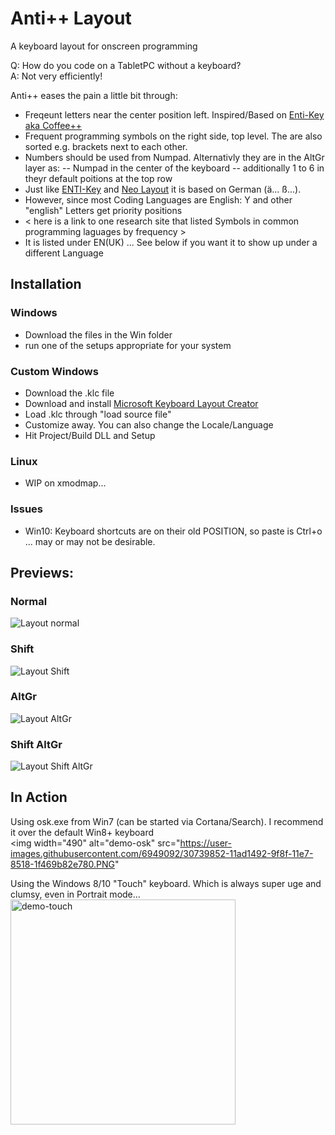 # Anti++ Layout
A keyboard layout for onscreen programming

Q: How do you code on a TabletPC without a keyboard?  
A: Not very efficiently!

Anti++ eases the pain a little bit through:
- Freqeunt letters near the center position left. Inspired/Based on [Enti-Key aka Coffee++](http://coffeeplusplus.z11.de/)
- Frequent programming symbols on the right side, top level. The are also sorted e.g. brackets next to each other.
- Numbers should be used from Numpad. Alternativly they are in the AltGr layer as:
-- Numpad in the center of the keyboard
-- additionally 1 to 6 in theyr default poitions at the top row
- Just like [ENTI-Key](http://coffeeplusplus.z11.de/) and [Neo Layout](https://www.neo-layout.org/) it is based on German (ä... ß...).
- However, since most Coding Languages are English: Y and other "english" Letters get priority positions
- < here is a link to one research site that listed Symbols in common programming laguages by frequency > 
- It is listed under EN(UK) ... See below if you want it to show up under a different Language

## Installation
### Windows
- Download the files in the Win folder
- run one of the setups appropriate for your system
### Custom Windows
- Download the .klc file
- Download and install [Microsoft Keyboard Layout Creator](https://www.microsoft.com/en-us/download/details.aspx?id=22339)
- Load .klc through "load source file"
- Customize away. You can also change the Locale/Language
- Hit Project/Build DLL and Setup
### Linux
- WIP on xmodmap...

### Issues
- Win10: Keyboard shortcuts are on their old POSITION, so paste is Ctrl+o ... may or may not be desirable.

## Previews:
### Normal
![Layout normal](https://user-images.githubusercontent.com/6949092/30738016-0667ae54-9f89-11e7-9659-3083d6419a4f.jpg)
### Shift
![Layout Shift](https://user-images.githubusercontent.com/6949092/30738111-48648692-9f89-11e7-9c8c-b6b76d815963.jpg)
### AltGr
![Layout AltGr](https://user-images.githubusercontent.com/6949092/30738157-66f2d1a4-9f89-11e7-9f3f-2a56b98a544c.jpg)
### Shift AltGr
![Layout Shift AltGr](https://user-images.githubusercontent.com/6949092/30738169-7c567eec-9f89-11e7-97d2-e75dd8f7c067.jpg)

## In Action
Using osk.exe from Win7 (can be started via Cortana/Search). I recommend it over the default Win8+ keyboard  
<img width="490" alt="demo-osk" src="https://user-images.githubusercontent.com/6949092/30739852-11ad1492-9f8f-11e7-8518-1f469b82e780.PNG"

Using the Windows 8/10 "Touch" keyboard. Which is always super uge and clumsy, even in Portrait mode...  
<img width="360" alt="demo-touch" src="https://user-images.githubusercontent.com/6949092/30739853-11b1aa20-9f8f-11e7-875a-b95d7a4d5ef5.PNG">

